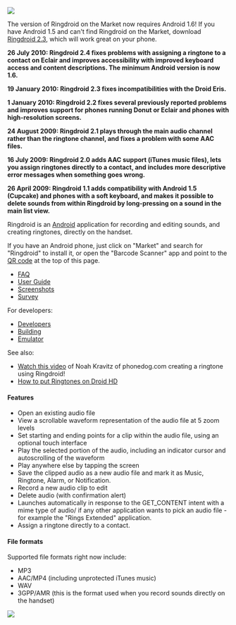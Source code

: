 ![](https://github.com/google/ringdroid/wiki/images/header.png)

The version of Ringdroid on the Market now requires Android 1.6! If you have Android 1.5 and can't find Ringdroid on the Market, download [Ringdroid 2.3](http://ringdroid.googlecode.com/files/Ringdroid-2.3.apk), which will work great on your phone.

**26 July 2010: Ringdroid 2.4 fixes problems with assigning a ringtone to a contact on Eclair and improves accessibility with improved keyboard access and content descriptions. The minimum Android version is now 1.6.**

**19 January 2010: Ringdroid 2.3 fixes incompatibilities with the Droid Eris.**

**1 January 2010: Ringdroid 2.2 fixes several previously reported problems and improves support for phones running Donut or Eclair and phones with high-resolution screens.**

**24 August 2009: Ringdroid 2.1 plays through the main audio channel rather than the ringtone channel, and fixes a problem with some AAC files.**

**16 July 2009: Ringdroid 2.0 adds AAC support (iTunes music files), lets you assign ringtones directly to a contact, and includes more descriptive error messages when something goes wrong.**

**26 April 2009: Ringdroid 1.1 adds compatibility with Android 1.5 (Cupcake) and phones with a soft keyboard, and makes it possible to delete sounds from within Ringdroid by long-pressing on a sound in the main list view.**

Ringdroid is an [Android](https://developers.google.com/android) application for recording and editing sounds, and creating ringtones, directly on the handset.

If you have an Android phone, just click on "Market" and search for "Ringdroid" to install it, or open the "Barcode Scanner" app and point to the [QR code](http://phandroid.com/2009/07/29/qr-code-faq-and-fun/) at the top of this page.

  * [FAQ](https://github.com/google/ringdroid/wiki/FAQ)
  * [User Guide](https://github.com/google/ringdroid/wiki/Using-Ringdroid)
  * [Screenshots](https://github.com/google/ringdroid/wiki/Screenshots)
  * [Survey](http://spreadsheets.google.com/viewform?key=pjClfOcMDHuckMdw44cfgNA)

For developers:

  * [Developers](https://github.com/google/ringdroid/Developers)
  * [Building](https://github.com/google/ringdroid/Building)
  * [Emulator](https://github.com/google/ringdroid/Emulator)

See also:

  * [Watch this video](http://www.phonedog.com/cell-phone-videos/t-mobile-g1-review-phone-and-ringtones.aspx) of Noah Kravitz of phonedog.com creating a ringtone using Ringdroid!
  * [How to put Ringtones on Droid HD](http://www.youtube.com/watch?v=AnAZ829lDVo)

#### Features

* Open an existing audio file
* View a scrollable waveform representation of the audio file at 5 zoom levels
* Set starting and ending points for a clip within the audio file, using an optional touch interface
* Play the selected portion of the audio, including an indicator cursor and autoscrolling of the waveform
* Play anywhere else by tapping the screen
* Save the clipped audio as a new audio file and mark it as Music, Ringtone, Alarm, or Notification.
* Record a new audio clip to edit
* Delete audio (with confirmation alert)
* Launches automatically in response to the GET_CONTENT intent with a mime type of audio/ if any other application wants to pick an audio file - for example the "Rings Extended" application.
* Assign a ringtone directly to a contact.

#### File formats
Supported file formats right now include:

* MP3
* AAC/MP4 (including unprotected iTunes music)
* WAV
* 3GPP/AMR (this is the format used when you record sounds directly on the handset)

![](https://github.com/google/ringdroid/wiki/images/ringdroid_screenshot_2_small.png)
